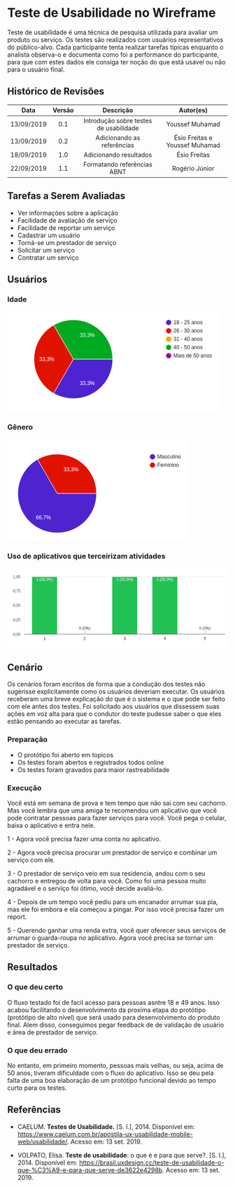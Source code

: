# Teste de Usabilidade no Wireframe

Teste de usabilidade é uma técnica de pesquisa utilizada para avaliar um produto ou serviço. Os testes são realizados com usuários representativos do público-alvo. Cada participante tenta realizar tarefas típicas enquanto o analista observa-o e documenta como foi a performance do participante, para que com estes dados ele consiga ter noção do que está usável ou não para o usuário final.

## Histórico de Revisões

|    Data    | Versão |               Descrição                |           Autor(es)            |
| :--------: | :----: | :------------------------------------: | :----------------------------: |
| 13/09/2019 |  0.1   | Introdução sobre testes de usabilidade |        Youssef Muhamad         |
| 13/09/2019 |  0.2   |       Adicionando as referências       | Ésio Freitas e Youssef Muhamad |
| 18/09/2019 |  1.0   |         Adicionando resultados         |          Ésio Freitas          |
| 22/09/2019 |  1.1   |         Formatando referências ABNT         |                 Rogério Júnior               |

## Tarefas a Serem Avaliadas

- Ver informações sobre a aplicação
- Facilidade de avaliação de serviço
- Facilidade de reportar um serviço
- Cadastrar um usuário
- Torná-se um prestador de serviço
- Solicitar um serviço
- Contratar um serviço

## Usuários

### Idade

![front](../../../assets/teste-usabilidade/users.png)

### Gênero

![front](../../../assets/teste-usabilidade/genero.png)

### Uso de aplicativos que terceirizam atividades

![front](../../../assets/teste-usabilidade/graf1.png)

## Cenário

Os cenários foram escritos de forma que a condução dos testes não sugerisse explicitamente como os usuários deveriam executar. Os usuários receberam uma breve explicação do que é o sistema e o que pode ser feito com ele antes dos testes. Foi solicitado aos usuários que dissessem suas ações em voz alta para que o condutor do teste pudesse saber o que eles estão pensando ao executar as tarefas.

### Preparação

- O protótipo foi aberto em topicos
- Os testes foram abertos e registrados todos online
- Os testes foram gravados para maior rastreabilidade

### Execução

Você está em semana de prova e tem tempo que não sai com seu cachorro. Mas você lembra que uma amiga te recomendou um aplicativo que você pode contratar pessoas para fazer serviços para você. Você pega o celular, baixa o aplicativo e entra nele.

1 - Agora você precisa fazer uma conta no aplicativo.

2 - Agora você precisa procurar um prestador de serviço e combinar um serviço com ele.

3 - O prestador de serviço veio em sua residencia, andou com o seu cachorro e entregou de volta para você. Como foi uma pessoa muito agradável e o serviço foi ótimo, você decide avaliá-lo.

4 - Depois de um tempo você pediu para um encanador arrumar sua pia, mas ele foi embora e ela começou a pingar. Por isso você precisa fazer um report.

5 - Querendo ganhar uma renda extra, você quer oferecer seus serviços de arrumar o guarda-roupa no aplicativo. Agora você precisa se tornar um prestador de serviço.

## Resultados

### O que deu certo

O fluxo testado foi de facil acesso para pessoas asntre 18 e 49 anos. Isso acabou facilitando o desenvolvimento da proxima etapa do protótipo (protótipo de alto nível) que será usado para desenvolvimento do produto final. Alem disso, conseguimos pegar feedback de de validação de usuário e área de prestador de serviço.  

### O que deu errado

No entanto, em primeiro momento, pessoas mais velhas, ou seja, acima de 50 anos, tiveram dificuldade com o fluxo do aplicativo. Isso se deu pela falta de uma boa elaboração de um protótipo funcional devido ao tempo curto para os testes. 

## Referências

* CAELUM. **Testes de Usabilidade.** [S. l.], 2014. Disponível em: https://www.caelum.com.br/apostila-ux-usabilidade-mobile-web/usabilidade/. Acesso em: 13 set. 2019.

- VOLPATO, Elisa. **Teste de usabilidade**: o que é e para que serve?. [S. l.], 2014. Disponível em: https://brasil.uxdesign.cc/teste-de-usabilidade-o-que-%C3%A9-e-para-que-serve-de3622e4298b. Acesso em: 13 set. 2019.